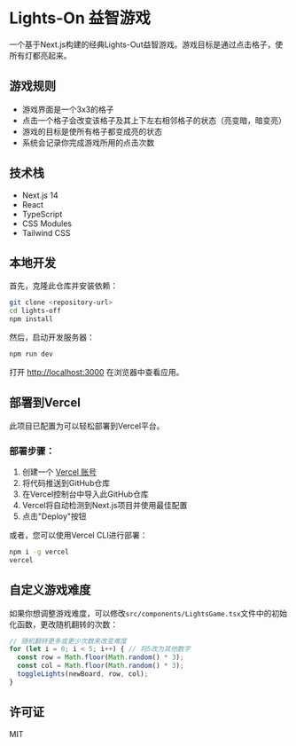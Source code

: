 # Lights-On 益智游戏

一个基于Next.js构建的经典Lights-Out益智游戏。游戏目标是通过点击格子，使所有灯都亮起来。

## 游戏规则

- 游戏界面是一个3x3的格子
- 点击一个格子会改变该格子及其上下左右相邻格子的状态（亮变暗，暗变亮）
- 游戏的目标是使所有格子都变成亮的状态
- 系统会记录你完成游戏所用的点击次数

## 技术栈

- Next.js 14
- React
- TypeScript
- CSS Modules
- Tailwind CSS

## 本地开发

首先，克隆此仓库并安装依赖：

```bash
git clone <repository-url>
cd lights-off
npm install
```

然后，启动开发服务器：

```bash
npm run dev
```

打开 [http://localhost:3000](http://localhost:3000) 在浏览器中查看应用。

## 部署到Vercel

此项目已配置为可以轻松部署到Vercel平台。

### 部署步骤：

1. 创建一个 [Vercel 账号](https://vercel.com/signup)
2. 将代码推送到GitHub仓库
3. 在Vercel控制台中导入此GitHub仓库
4. Vercel将自动检测到Next.js项目并使用最佳配置
5. 点击"Deploy"按钮

或者，您可以使用Vercel CLI进行部署：

```bash
npm i -g vercel
vercel
```

## 自定义游戏难度

如果你想调整游戏难度，可以修改`src/components/LightsGame.tsx`文件中的初始化函数，更改随机翻转的次数：

```typescript
// 随机翻转更多或更少次数来改变难度
for (let i = 0; i < 5; i++) { // 将5改为其他数字
  const row = Math.floor(Math.random() * 3);
  const col = Math.floor(Math.random() * 3);
  toggleLights(newBoard, row, col);
}
```

## 许可证

MIT
